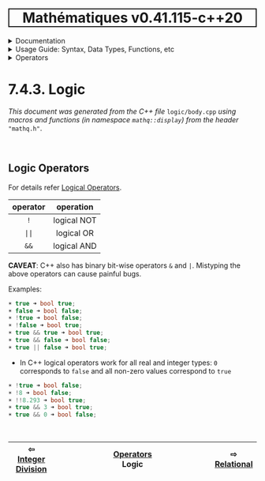 <h1 style='border: 2px solid; text-align: center'>Mathématiques v0.41.115-c++20</h1>

<details>

<summary>Documentation</summary>

# [Documentation](../../../README.md)<br>
1. [License](../../../license/README.md)<br>
2. [About](../../../about/README.md)<br>
3. [Status, Planned Work & Release Notes](../../../status-release/README.md)<br>
4. [Introduction with Examples](../../../intro/README.md)<br>
5. [Installation](../../../installation/README.md)<br>
6. [Your First Mathématiques Project](../../../first-project/README.md)<br>
7. _Usage Guide: Syntax, Data Types, Functions, etc_ <br>
8. [Benchmarks](../../../benchmarks/README.md)<br>
9. [Tests](../../../test/README.md)<br>
10. [Developer Guide: Modifying and Extending Mathématiques](../../../developer-guide/README.md)<br>


</details>



<details>

<summary>Usage Guide: Syntax, Data Types, Functions, etc</summary>

# [7. Usage Guide: Syntax, Data Types, Functions, etc](../../README.md)<br>
7.1. [Usage Guide Notation](../../notation/README.md)<br>
7.2. [Scalar Types (Real, Imaginary, Complex & Quaternion)](../../numbers/README.md)<br>
7.3. [Container Types (Vector, Matrix & MultiArray)](../../multiarrays/README.md)<br>
7.4. _Operators_ <br>
7.5. [Functions](../../functions/README.md)<br>
7.6. [Linear Algebra](../../linear-algebra/README.md)<br>
7.7. [Indexing, Masks, and Sorting](../../indexing-sorting/README.md)<br>
7.8. [Ranges and Grids](../../ranges-grids/README.md)<br>
7.9. [Calculus](../../calculus/README.md)<br>
7.10. [Vector Calculus](../../vector-calculus/README.md)<br>
7.11. [MultiArray Calculus](../../tensor-calculus/README.md)<br>
7.12. [Display of Results](../../display/README.md)<br>
7.13. [FILE I/O](../../file-io/README.md)<br>
7.14. [Debug Modes](../../debug/README.md)<br>


</details>



<details>

<summary>Operators</summary>

# [7.4. Operators](../README.md)<br>
7.4.1. [Arithmetic](../arithmetic/README.md)<br>
7.4.2. [Integer Division](../integer-division/README.md)<br>
7.4.3. _Logic_ <br>
7.4.4. [Relational](../relational/README.md)<br>


</details>



# 7.4.3. Logic

_This document was generated from the C++ file_ `logic/body.cpp` _using macros and functions (in namespace `mathq::display`) from the header_ `"mathq.h"`. 


<br>

## Logic Operators
For details refer [Logical Operators](https://en.cppreference.com/w/c/language/operator_logical).


| operator | operation | 
| :---: | :---: | 
| `!` | logical NOT | 
| `\|\|` | logical OR | 
| `&&` | logical AND | 

**CAVEAT**: C++ also has binary bit-wise operators `&` and `|`.  Mistyping the above operators can cause painful bugs. 


Examples:

```C++
☀ true ➜ bool true;
☀ false ➜ bool false;
☀ !true ➜ bool false;
☀ !false ➜ bool true;
☀ true && true ➜ bool true;
☀ true && false ➜ bool false;
☀ true || false ➜ bool true;
```
* In C++ logical operators work for all real and integer types: `0` corresponds to `false` and all non-zero values correspond to `true`

```C++
☀ !true ➜ bool false;
☀ !8 ➜ bool false;
☀ !!8.293 ➜ bool true;
☀ true && 3 ➜ bool true;
☀ true && 0 ➜ bool false;
```

<br>



| ⇦ <br />[Integer Division](../integer-division/README.md)  | [Operators](../README.md)<br />Logic<br /><img width=1000/> | ⇨ <br />[Relational](../relational/README.md)   |
| ------------ | :-------------------------------: | ------------ |

